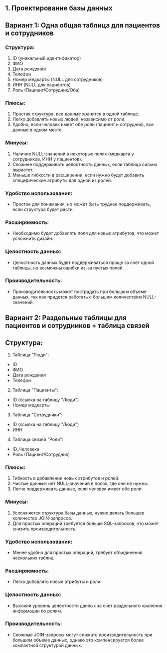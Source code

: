 ## 1. Проектирование базы данных

## Вариант 1: Одна общая таблица для пациентов и сотрудников

### Структура:

1. ID (уникальный идентификатор)
2. ФИО
3. Дата рождения
4. Телефон
5. Номер медкарты (NULL для сотрудников)
6. ИНН (NULL для пациентов)
7. Роль (Пациент/Сотрудник/Оба)

### Плюсы:

1. Простая структура, все данные хранятся в одной таблице.
2. Легко добавлять новых людей, независимо от роли.
3. Удобно, если человек имеет обе роли (пациент и сотрудник), все данные в одном месте.

### Минусы:

1. Наличие NULL-значений в некоторых полях (медкарта у сотрудников, ИНН у пациентов).
2. Сложнее поддерживать целостность данных, если таблица сильно вырастет.
3. Меньше гибкости в расширении, если нужно будет добавить специфические атрибуты для одной из ролей.

###  Удобство использования:

- Простое для понимания, но может быть труднее поддерживать, если структура будет расти.

### Расширяемость:

- Необходимо будет добавлять поля для новых атрибутов, что может усложнить дизайн.

### Целостность данных:

- Целостность данных будет поддерживаться проще за счет одной таблицы, но возможны ошибки из-за пустых полей.

### Производительность:

- Производительность может пострадать при большом объеме данных, так как придется работать с большим количеством NULL-значений.

## Вариант 2: Раздельные таблицы для пациентов и сотрудников + таблица связей

## Структура:

1. Таблица "Люди":
- ID
- ФИО
- Дата рождения
- Телефон

2. Таблица "Пациенты":
- ID (ссылка на таблицу "Люди")
- Номер медкарты

3. Таблица "Сотрудники":
- ID (ссылка на таблицу "Люди")
- ИНН

4. Таблица связей "Роли":
- ID_Человека
- Роль (Пациент/Сотрудник)

### Плюсы:

1. Гибкость в добавлении новых атрибутов и ролей.
2. Чистые данные: нет NULL-значений в полях, где они не нужны.
3. Легче поддерживать данные, если человек имеет обе роли.

### Минусы:

1. Усложняется структура базы данных, нужно делать большее количество JOIN-запросов.
2. Для простых операций требуется больше SQL-запросов, что может снизить производительность.

### Удобство использования:

- Менее удобно для простых операций, требует объединения нескольких таблиц.

### Расширяемость:

- Легко добавлять новые атрибуты и роли.

### Целостность данных:

- Высокий уровень целостности данных за счет раздельного хранения информации по ролям.

### Производительность:

- Сложные JOIN-запросы могут снижать производительность при большом объеме данных, однако это компенсируется более компактной структурой данных.
